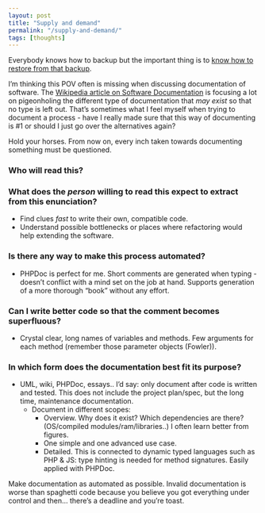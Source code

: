 ```yaml
---
layout: post
title: "Supply and demand"
permalink: "/supply-and-demand/"
tags: [thoughts]
---
```


Everybody knows how to backup but the important thing is to <a href="http://www.joelonsoftware.com/items/2009/12/14.html">know how to restore from that backup</a>.

I’m thinking this POV often is missing when discussing documentation of software. The <a href="http://en.wikipedia.org/wiki/Software_documentation">Wikipedia article on Software Documentation</a> is focusing a lot on pigeonholing the different type of documentation that <em>may exist</em> so that no type is left out. That’s sometimes what I feel myself when trying to document a process - have I really made sure that this way of documenting is #1 or should I just go over the alternatives again?

Hold your horses. From now on, every inch taken towards documenting something must be questioned.
<h3><strong>Who</strong> will read this?</h3>
<h3>What does the <em>person</em> willing to read this <strong>expect to extract</strong> from this enunciation?</h3>
<ul>
	<li>Find clues <em>fast</em> to write their own, compatible code.</li>
	<li>Understand possible bottlenecks or places where refactoring would help extending the software.</li>
</ul>
<h3>Is there any way to make this process <strong>automated</strong>?</h3>
<ul>
	<li>PHPDoc is perfect for me. Short comments are generated when typing - doesn’t conflict with a mind set on the job at hand. Supports generation of a more thorough “book” without any effort.</li>
</ul>
<h3>Can I <strong>write better code</strong> so that the comment becomes superfluous?</h3>
<ul>
	<li>Crystal clear, long names of variables and methods. Few arguments for each method (remember those parameter objects (Fowler)).</li>
</ul>
<h3>In which <strong>form</strong> does the documentation best fit its purpose?</h3>
<ul>
	<li>UML, wiki, PHPDoc, essays.. I’d say: only document after code is written and tested. This does not include the project plan/spec, but the long time, maintenance documentation.
<ul>
	<li>Document in different scopes:
<ul>
	<li>Overview. Why does it exist? Which dependencies are there? (OS/compiled modules/ram/libraries..) I often learn better from figures.</li>
	<li>One simple and one advanced use case.</li>
	<li>Detailed. This is connected to dynamic typed languages such as PHP &amp; JS: type hinting is needed for method signatures. Easily applied with PHPDoc.</li>
</ul>
</li>
</ul>
</li>
</ul>
Make documentation as automated as possible. Invalid documentation is worse than spaghetti code because you believe you got everything under control and then… there’s a deadline and you’re toast.
